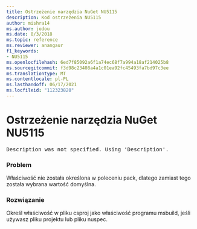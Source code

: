 ```yaml
---
title: Ostrzeżenie narzędzia NuGet NU5115
description: Kod ostrzeżenia NU5115
author: mishra14
ms.author: jodou
ms.date: 8/3/2018
ms.topic: reference
ms.reviewer: anangaur
f1_keywords:
- NU5115
ms.openlocfilehash: 6ed7f85092a6f1a74ec68f7a994a18af214025b8
ms.sourcegitcommit: f3d98c23408a4a1c01ea92fc45493fa7bd97c3ee
ms.translationtype: MT
ms.contentlocale: pl-PL
ms.lasthandoff: 06/17/2021
ms.locfileid: "112323820"
---
```

# <a name="nuget-warning-nu5115"></a>Ostrzeżenie narzędzia NuGet NU5115
<pre>Description was not specified. Using 'Description'.</pre>

### <a name="issue"></a>Problem

Właściwość nie została określona w poleceniu pack, dlatego zamiast tego została wybrana wartość domyślna.


### <a name="solution"></a>Rozwiązanie

Określ właściwość w pliku csproj jako właściwość programu msbuild, jeśli używasz pliku projektu lub pliku nuspec.

